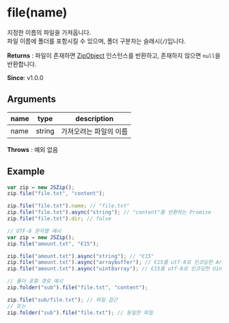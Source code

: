 # file(name)

지정한 이름의 파일을 가져옵니다.\
파일 이름에 폴더를 포함시킬 수 있으며, 폴더 구분자는 슬래시(`/`)입니다.

**Returns** : 파일이 존재하면 [ZipObject]({{site.baseurl}}/documentation/api_zipobject.html) 인스턴스를 반환하고, 존재하지 않으면 `null`을 반환합니다.

**Since**: v1.0.0

## Arguments

| name | type   | description            |
| ---- | ------ | ---------------------- |
| name | string | 가져오려는 파일의 이름 |

**Throws** : 예외 없음

<!-- __Complexity__ : 단순 조회로 **O(1)** 시간 복잡도 -->

## Example

```js
var zip = new JSZip();
zip.file("file.txt", "content");

zip.file("file.txt").name; // "file.txt"
zip.file("file.txt").async("string"); // "content"를 반환하는 Promise
zip.file("file.txt").dir; // false
```

```js
// UTF-8 문자열 예시
var zip = new JSZip();
zip.file("amount.txt", "€15");

zip.file("amount.txt").async("string"); // "€15"
zip.file("amount.txt").async("arraybuffer"); // €15를 utf-8로 인코딩한 ArrayBuffer
zip.file("amount.txt").async("uint8array"); // €15를 utf-8로 인코딩한 Uint8Array
```

```js
// 폴더 포함 경로 예시
zip.folder("sub").file("file.txt", "content");

zip.file("sub/file.txt"); // 파일 접근
// 또는
zip.folder("sub").file("file.txt"); // 동일한 파일
```
